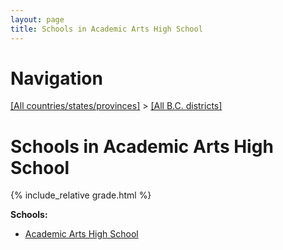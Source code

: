 ```yaml
---
layout: page
title: Schools in Academic Arts High School
---
```

# Navigation

[[All countries/states/provinces]](../..) > [[All B.C. districts]](..)

# Schools in Academic Arts High School

{% include_relative grade.html %}

**Schools:**

- [Academic Arts High School](Academic_Arts_High_School.md)
